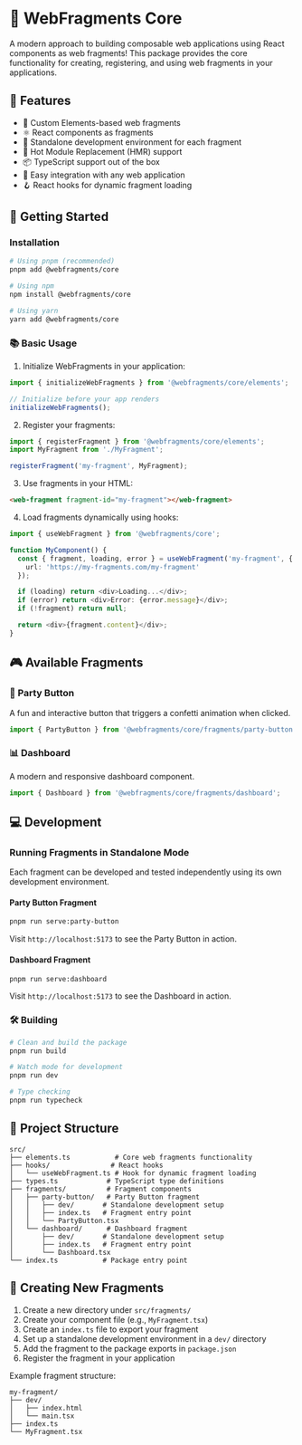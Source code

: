 # 🧩 WebFragments Core

A modern approach to building composable web applications using React components as web fragments! This package provides the core functionality for creating, registering, and using web fragments in your applications.

## 🌟 Features

- 🔌 Custom Elements-based web fragments
- ⚛️ React components as fragments
- 🎨 Standalone development environment for each fragment
- 🔄 Hot Module Replacement (HMR) support
- 📦 TypeScript support out of the box
- 🎯 Easy integration with any web application
- 🪝 React hooks for dynamic fragment loading

## 🚀 Getting Started

### Installation

```bash
# Using pnpm (recommended)
pnpm add @webfragments/core

# Using npm
npm install @webfragments/core

# Using yarn
yarn add @webfragments/core
```

### 📚 Basic Usage

1. Initialize WebFragments in your application:
```typescript
import { initializeWebFragments } from '@webfragments/core/elements';

// Initialize before your app renders
initializeWebFragments();
```

2. Register your fragments:
```typescript
import { registerFragment } from '@webfragments/core/elements';
import MyFragment from './MyFragment';

registerFragment('my-fragment', MyFragment);
```

3. Use fragments in your HTML:
```html
<web-fragment fragment-id="my-fragment"></web-fragment>
```

4. Load fragments dynamically using hooks:
```typescript
import { useWebFragment } from '@webfragments/core';

function MyComponent() {
  const { fragment, loading, error } = useWebFragment('my-fragment', {
    url: 'https://my-fragments.com/my-fragment'
  });

  if (loading) return <div>Loading...</div>;
  if (error) return <div>Error: {error.message}</div>;
  if (!fragment) return null;

  return <div>{fragment.content}</div>;
}
```

## 🎮 Available Fragments

### 🎉 Party Button
A fun and interactive button that triggers a confetti animation when clicked.

```typescript
import { PartyButton } from '@webfragments/core/fragments/party-button';
```

### 📊 Dashboard
A modern and responsive dashboard component.

```typescript
import { Dashboard } from '@webfragments/core/fragments/dashboard';
```

## 💻 Development

### Running Fragments in Standalone Mode

Each fragment can be developed and tested independently using its own development environment.

#### Party Button Fragment
```bash
pnpm run serve:party-button
```
Visit `http://localhost:5173` to see the Party Button in action.

#### Dashboard Fragment
```bash
pnpm run serve:dashboard
```
Visit `http://localhost:5173` to see the Dashboard in action.

### 🛠️ Building

```bash
# Clean and build the package
pnpm run build

# Watch mode for development
pnpm run dev

# Type checking
pnpm run typecheck
```

## 📁 Project Structure

```
src/
├── elements.ts           # Core web fragments functionality
├── hooks/               # React hooks
│   └── useWebFragment.ts # Hook for dynamic fragment loading
├── types.ts            # TypeScript type definitions
├── fragments/          # Fragment components
│   ├── party-button/   # Party Button fragment
│   │   ├── dev/       # Standalone development setup
│   │   ├── index.ts   # Fragment entry point
│   │   └── PartyButton.tsx
│   └── dashboard/      # Dashboard fragment
│       ├── dev/       # Standalone development setup
│       ├── index.ts   # Fragment entry point
│       └── Dashboard.tsx
└── index.ts           # Package entry point
```

## 🔧 Creating New Fragments

1. Create a new directory under `src/fragments/`
2. Create your component file (e.g., `MyFragment.tsx`)
3. Create an `index.ts` file to export your fragment
4. Set up a standalone development environment in a `dev/` directory
5. Add the fragment to the package exports in `package.json`
6. Register the fragment in your application

Example fragment structure:
```
my-fragment/
├── dev/
│   ├── index.html
│   └── main.tsx
├── index.ts
└── MyFragment.tsx
```